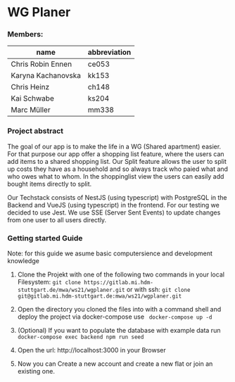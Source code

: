 
# WG Planer

### Members: 
| name  | abbreviation  |
| ------------ | ------------ |
| Chris Robin Ennen  | ce053  |
| Karyna  Kachanovska  | kk153  |
|  Chris Heinz | ch148 |
|  Kai Schwabe |  ks204 |
|  Marc Müller | mm338 |


### Project abstract
The goal of our app is to make the life in a WG (Shared apartment) easier.
For that purpose our app offer a shopping list feature, where the users can add items to a shared shopping list. Our Split feature allows the user to split up costs they have as a household and so always track who paied what and who owes what to whom. 
In the shoppinglist view the users can easily add bought items directly to split.

Our Techstack consists of NestJS (using typescript) with PostgreSQL in the Backend and VueJS (using typescript) in the frontend. For our testing we decided to use Jest.
We use SSE (Server Sent Events) to update changes from one user to all users directly.

### Getting started Guide
Note: for this guide we asume basic computersience and development knowledge

1. Clone the Projekt with one of the following two commands in your local Filesystem: 
`git clone https://gitlab.mi.hdm-stuttgart.de/mwa/ws21/wgplaner.git`
or with ssh:
`git clone git@gitlab.mi.hdm-stuttgart.de:mwa/ws21/wgplaner.git`

2.  Open the directory you cloned the files into with a command shell and deploy the project via docker-compose use
` docker-compose up -d`

3. (Optional) If you want to populate the database with example data run
`docker-compose exec backend npm run seed`

4. Open the url: http://localhost:3000 in your Browser

5. Now you can Create a new account and create a new flat or join an existing one.